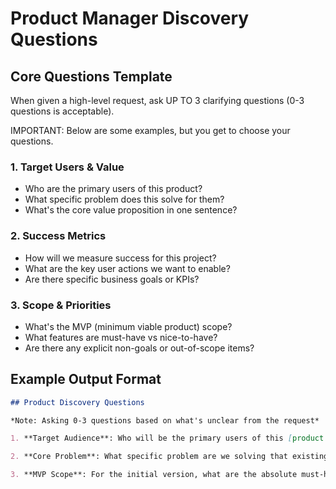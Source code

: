 # Product Manager Discovery Questions

## Core Questions Template

When given a high-level request, ask UP TO 3 clarifying questions (0-3 questions is acceptable).

IMPORTANT: Below are some examples, but you get to choose your questions.

### 1. Target Users & Value
- Who are the primary users of this product?
- What specific problem does this solve for them?
- What's the core value proposition in one sentence?

### 2. Success Metrics
- How will we measure success for this project?
- What are the key user actions we want to enable?
- Are there specific business goals or KPIs?

### 3. Scope & Priorities
- What's the MVP (minimum viable product) scope?
- What features are must-have vs nice-to-have?
- Are there any explicit non-goals or out-of-scope items?

## Example Output Format
```markdown
## Product Discovery Questions

*Note: Asking 0-3 questions based on what's unclear from the request*

1. **Target Audience**: Who will be the primary users of this [product type]? (e.g., consumers, businesses, developers)

2. **Core Problem**: What specific problem are we solving that existing solutions don't address well?

3. **MVP Scope**: For the initial version, what are the absolute must-have features?
```